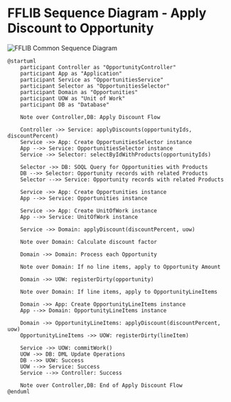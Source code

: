 # FFLIB Sequence Diagram - Apply Discount to Opportunity

![FFLIB Common Sequence Diagram](https://www.plantuml.com/plantuml/png/ZPH1Zzem48Nl-okUzWGI_04Egrr8Ao7HiYk4EBlEf6iryKIsiuX_tuo25OBJXXD8yxvva-UnNtrGBZHL-LItlqQRMjc03TlWk2p9GNayx-kQMv4ruT9Ndfy0u9Pwgsk8lFqjZLR1i4r51t9VHjDTNqF-MXWZIjA1NOh4IifaN2bZKo9L7lSdYEpO2i05Jkp-ZFHRGqIP2kgNyksGei1F3WJ-8dSJs29Rho09N90PhxbfwUybdpkYrs7vyXB3M4494FL-ndtWszmla5yhx-GqsJ2NNX6MHcAumiQH2eJHY62i3yfg4bJaM0u6c8I6Vb6nWYVvjsxdF9dm-UuuRtJo1Tt0NPVOMzf8LeVznmuV3RaB2dR3GN1kUo8s5Rv5i1nEq1CNEDBiyYldg5I1yY4VkV7lVx39u_bFvpukdZAHTTqNignJ3hroedrtP-vsSNQtUWiqV9xVhtz4DwhKZUI5YA5GadRls4a7Xcsqchm7AVrvUn0zb3fj2rX6QIp11AhyeXiRWGT7-LR946FkSl5NSFJR-40kCovSRfTsFc4-vRnhwriffzxfkYJG-9b6_oaaDHmb7Zjf0AFqlp8ihu9vicGzeRcgJ92Ld7KoUOJZUv3zsE5Ovrqqv5GmR0TNl-jnQBGiJSI7In-hGtjHz0zmB_h_M_xDvk1Yz4b_9PitLVaN)

```plantuml
@startuml
    participant Controller as "OpportunityController"
    participant App as "Application"
    participant Service as "OpportunitiesService"
    participant Selector as "OpportunitiesSelector"
    participant Domain as "Opportunities"
    participant UOW as "Unit of Work"
    participant DB as "Database"

    Note over Controller,DB: Apply Discount Flow

    Controller ->> Service: applyDiscounts(opportunityIds, discountPercent)
    Service ->> App: Create OpportunitiesSelector instance
    App -->> Service: OpportunitiesSelector instance
    Service ->> Selector: selectByIdWithProducts(opportunityIds)
    
    Selector ->> DB: SOQL Query for Opportunities with Products
    DB -->> Selector: Opportunity records with related Products
    Selector -->> Service: Opportunity records with related Products
    
    Service ->> App: Create Opportunities instance
    App -->> Service: Opportunities instance
    
    Service ->> App: Create UnitOfWork instance
    App -->> Service: UnitOfWork instance
    
    Service ->> Domain: applyDiscount(discountPercent, uow)

    Note over Domain: Calculate discount factor
    
    Domain ->> Domain: Process each Opportunity
    
    Note over Domain: If no line items, apply to Opportunity Amount
    
    Domain ->> UOW: registerDirty(opportunity)
    
    Note over Domain: If line items, apply to OpportunityLineItems
    
    Domain ->> App: Create OpportunityLineItems instance
    App -->> Domain: OpportunityLineItems instance
    
    Domain ->> OpportunityLineItems: applyDiscount(discountPercent, uow)
    OpportunityLineItems ->> UOW: registerDirty(lineItem)
    
    Service ->> UOW: commitWork()
    UOW ->> DB: DML Update Operations
    DB -->> UOW: Success
    UOW -->> Service: Success
    Service -->> Controller: Success

    Note over Controller,DB: End of Apply Discount Flow
@enduml
```
